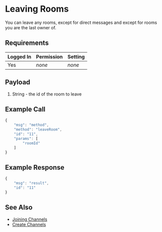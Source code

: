 # Leaving Rooms

You can leave any rooms, except for direct messages and except for rooms you are the last owner of.

## Requirements

| Logged In | Permission | Setting |
| :--- | :--- | :--- |
| Yes | _none_ | _none_ |

## Payload

1. String - the id of the room to leave

## Example Call

```javascript
{
    "msg": "method",
    "method": "leaveRoom",
    "id": "11",
    "params": [
        "roomId"
    ]
}
```

## Example Response

```javascript
{
    "msg": "result",
    "id": "11"
}
```

## See Also

* [Joining Channels](joining-channels.md)
* [Create Channels](create-channels.md)

